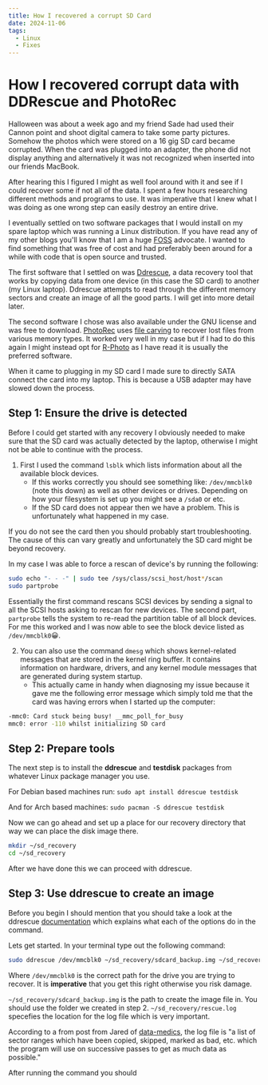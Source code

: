 ```yaml
---
title: How I recovered a corrupt SD Card
date: 2024-11-06
tags:
  - Linux
  - Fixes
---
```


  

# How I recovered corrupt data with DDRescue and PhotoRec

Halloween was about a week ago and my friend Sade had used their Cannon point and shoot digital camera to take some party pictures. Somehow the photos which were stored on a 16 gig SD card became corrupted. When the card was plugged into an adapter, the phone did not display anything and alternatively it was not recognized when inserted into our friends MacBook. 

<CustomImage src="https://raw.githubusercontent.com/michael-kudrik/BlogPosts/main/images/SeaScene/A_Scene_at_the_Sea_004.jpg" alt="Surfboard next to trash" />

After hearing this I figured I might as well fool around with it and see if I could recover some if not all of the data.  I spent a few hours researching different methods and programs to use. It was imperative that I knew what I was doing as one wrong step can easily destroy an entire drive. 

I eventually settled on two software packages that I would install on my spare laptop which was running a Linux distribution. If you have read any of my other blogs you'll know that I am a huge [FOSS](https://en.wikipedia.org/wiki/Free_and_open-source_software) advocate. I wanted to find something that was free of cost and had preferably been around for a while with code that is open source and trusted. 

The first software that I settled on was [Ddrescue](https://www.gnu.org/software/ddrescue/), a data recovery tool that works by copying data from one device (in this case the SD card) to another (my Linux laptop). Ddrescue attempts to read through the different memory sectors and create an image of all the good parts. I will get into more detail later. 

The second software I chose was also available under the GNU license and was free to download. [PhotoRec](https://www.cgsecurity.org/wiki/PhotoRec) uses [file carving](https://en.wikipedia.org/wiki/File_carving) to recover lost files from various memory types. It worked very well in my case but if I had to do this again I might instead opt for [R-Photo](https://www.r-undelete.com/free_photo_recovery/Download.shtml) as I have read it is usually the preferred software.

When it came to plugging in my SD card I made sure to directly SATA connect the card into my laptop. This is because a USB adapter may have slowed down the process. 

## Step 1: Ensure the drive is detected

Before I could get started with any recovery I obviously needed to make sure that the SD card was actually detected by the laptop, otherwise I might not be able to continue with the process. 

1. First I used the command `lsblk` which lists information about all the available block devices. 
	- If this works correctly you should see something like: `/dev/mmcblk0` (note this down) as well as other devices or drives. Depending on how your filesystem is set up you might see a `/sda0` or etc. 
	- If the SD card does not appear then we have a problem. This is unfortunately what happened in my case.

If you do not see the card then you should probably start troubleshooting. The cause of this can vary greatly and unfortunately the SD card might be beyond recovery.

In my case I was able to force a rescan of device's by running the following:
```bash
sudo echo "- - -" | sudo tee /sys/class/scsi_host/host*/scan
sudo partprobe
```
Essentially the first command rescans SCSI devices by sending a signal to all the SCSI hosts asking to rescan for new devices. The second part, `partprobe` tells the system to re-read the partition table of all block devices.  For me this worked and I was now able to see the block device listed as `/dev/mmcblk0`😀.

2. You can also use the command `dmesg` which shows kernel-related messages that are stored in the kernel ring buffer. It contains information on hardware, drivers, and any kernel module messages that are generated during system startup. 
	- This actually came in handy when diagnosing my issue because it gave me the following error message which simply told me that the card was having errors when I started up the computer:
```bash
-mmc0: Card stuck being busy! __mmc_poll_for_busy 
mmc0: error -110 whilst initializing SD card
```

## Step 2: Prepare tools

The next step is to install the **ddrescue** and **testdisk** packages from whatever Linux package manager you use. 

For Debian based machines run:
`sudo apt install ddrescue testdisk`

And for Arch based machines:
`sudo pacman -S ddrescue testdisk`

Now we can go ahead and set up a place for our recovery directory that way we can place the disk image there.
```bash
mkdir ~/sd_recovery
cd ~/sd_recovery
```

After we have done this we can proceed with ddrescue.

## Step 3: Use ddrescue to create an image

Before you begin I should mention that you should take a look at the ddrescue [documentation](https://www.gnu.org/software/ddrescue/manual/ddrescue_manual.html#Invoking-ddrescuelog) which explains what each of the options do in the command. 

Lets get started. In your terminal type out the following command:
```bash
sudo ddrescue /dev/mmcblk0 ~/sd_recovery/sdcard_backup.img ~/sd_recovery/rescue.log
```

Where `/dev/mmcblk0` is the correct path for the drive you are trying to recover. It is **imperative** that you get this right otherwise you risk damage. 

`~/sd_recovery/sdcard_backup.img` is the path to create the image file in. You should use the folder we created in step 2. 
`~/sd_recovery/rescue.log` specefies the location for the log file which is very important.

According to a from post from Jared of [data-medics](data-medics.com), the log file is  "a list of sector ranges which have been copied, skipped, marked as bad, etc. which the program will use on successive passes to get as much data as possible."

After running the command you should 